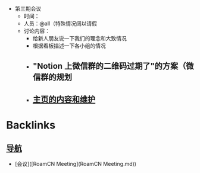 - 第三期会议
    - 时间：
    - 人员：@all（特殊情况阔以请假
    - 讨论内容：
        - 给新人朋友说一下我们的理念和大致情况
        - 根据看板描述一下各小组的情况
        - "Notion 上微信群的二维码过期了"的方案（微信群的规划
            - 
        - [主页的内容和维护](((0sMZhTFEp)))
            - 

# Backlinks
## [导航](导航.md)
- [会议]([RoamCN Meeting](RoamCN Meeting.md))

